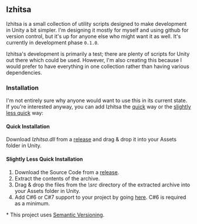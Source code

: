 ## Izhitsa
Izhitsa is a small collection of utility scripts designed to make development in Unity a bit simpler. I'm designing it mostly for myself and using github for version control, but it's up for anyone else who might want it as well. It's currently in development phase `0.1.0`.

Izhitsa's development is primarily a test; there are plenty of scripts for Unity out there which could be used. However, I'm also creating this because I would prefer to have everything in one collection rather than having various dependencies.

### Installation
I'm not entirely sure why anyone would want to use this in its current state. If you're interested anyway, you can add Izhitsa the [quick](#quick-installation) way or the [slightly less quick](#slightly-less-quick-installation) way:

#### Quick Installation
Download *Izhitsa.dll* from a [release](https://github.com/omarkmu/izhitsa/releases/latest) and drag & drop it into your Assets folder in Unity.

#### Slightly Less Quick Installation
1. Download the Source Code from a [release](https://github.com/omarkmu/izhitsa/releases/latest).
2. Extract the contents of the archive.
3. Drag & drop the files from the *\src* directory of the extracted archive into your Assets folder in Unity.
4. Add C#6 or C#7 support to your project by going [here](https://bitbucket.org/alexzzzz/unity-c-5.0-and-6.0-integration/src). C#6 is required as a minimum.

\* This project uses [Semantic Versioning](http://semver.org/).
